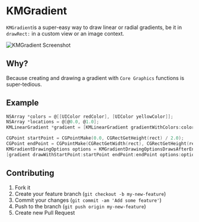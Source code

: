 # KMGradient

`KMGradient`is a super-easy way to draw linear or radial gradients, be it in `drawRect:` in a custom view or an image context.

![KMGradient Screenshot](http://f.cl.ly/items/1K120Z471c3I3Y2A2K0C/iOS%20Simulator%20Screen%20Shot%2029%20Sep%202014%2023.06.49.png)

## Why?

Because creating and drawing a gradient with `Core Graphics` functions is super-tedious.

## Example

```objective-c
NSArray *colors = @[[UIColor redColor], [UIColor yellowColor]];
NSArray *locations = @[@0.0, @1.0];
KMLinearGradient *gradient = [KMLinearGradient gradientWithColors:colors locations:locations];

CGPoint startPoint = CGPointMake(0.0, CGRectGetHeight(rect) / 2.0);
CGPoint endPoint = CGPointMake(CGRectGetWidth(rect), CGRectGetHeight(rect) / 2.0);
KMGradientDrawingOptions options = KMGradientDrawingOptionsDrawsAfterEndLocation | KMGradientDrawingOptionsDrawsBeforeStartLocation;
[gradient drawWithStartPoint:startPoint endPoint:endPoint options:options];
```

## Contributing

1. Fork it
2. Create your feature branch (`git checkout -b my-new-feature`)
3. Commit your changes (`git commit -am 'Add some feature'`)
4. Push to the branch (`git push origin my-new-feature`)
5. Create new Pull Request
